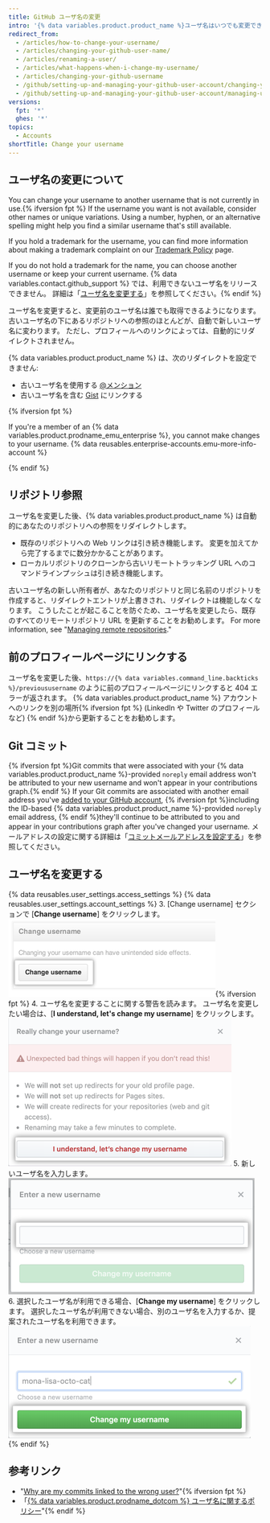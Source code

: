 ```yaml
---
title: GitHub ユーザ名の変更
intro: '{% data variables.product.product_name %}ユーザ名はいつでも変更できます。'
redirect_from:
  - /articles/how-to-change-your-username/
  - /articles/changing-your-github-user-name/
  - /articles/renaming-a-user/
  - /articles/what-happens-when-i-change-my-username/
  - /articles/changing-your-github-username
  - /github/setting-up-and-managing-your-github-user-account/changing-your-github-username
  - /github/setting-up-and-managing-your-github-user-account/managing-user-account-settings/changing-your-github-username
versions:
  fpt: '*'
  ghes: '*'
topics:
  - Accounts
shortTitle: Change your username
---
```


## ユーザ名の変更について

You can change your username to another username that is not currently in use.{% ifversion fpt %} If the username you want is not available, consider other names or unique variations. Using a number, hyphen, or an alternative spelling might help you find a similar username that's still available.

If you hold a trademark for the username, you can find more information about making a trademark complaint on our [Trademark Policy](/articles/github-trademark-policy/) page.

If you do not hold a trademark for the name, you can choose another username or keep your current username. {% data variables.contact.github_support %} では、利用できないユーザ名をリリースできません。 詳細は「[ユーザ名を変更する](#changing-your-username)」を参照してください。{% endif %}

ユーザ名を変更すると、変更前のユーザ名は誰でも取得できるようになります。 古いユーザ名の下にあるリポジトリへの参照のほとんどが、自動で新しいユーザ名に変わります。 ただし、プロフィールへのリンクによっては、自動的にリダイレクトされません。

{% data variables.product.product_name %} は、次のリダイレクトを設定できません:
- 古いユーザ名を使用する [@メンション](/articles/basic-writing-and-formatting-syntax/#mentioning-people-and-teams)
- 古いユーザ名を含む [Gist](/articles/creating-gists) にリンクする

{% ifversion fpt %}

If you're a member of an {% data variables.product.prodname_emu_enterprise %}, you cannot make changes to your username. {% data reusables.enterprise-accounts.emu-more-info-account %}

{% endif %}

## リポジトリ参照

ユーザ名を変更した後、{% data variables.product.product_name %} は自動的にあなたのリポジトリへの参照をリダイレクトします。
- 既存のリポジトリへの Web リンクは引き続き機能します。 変更を加えてから完了するまでに数分かかることがあります。
- ローカルリポジトリのクローンから古いリモートトラッキング URL へのコマンドラインプッシュは引き続き機能します。

古いユーザ名の新しい所有者が、あなたのリポジトリと同じ名前のリポジトリを作成すると、リダイレクトエントリが上書きされ、リダイレクトは機能しなくなります。 こうしたことが起こることを防ぐため、ユーザ名を変更したら、既存のすべてのリモートリポジトリ URL を更新することをお勧めします。 For more information, see "[Managing remote repositories](/github/getting-started-with-github/managing-remote-repositories)."

## 前のプロフィールページにリンクする

ユーザ名を変更した後、`https://{% data variables.command_line.backticks %}/previoususername` のように前のプロフィールページにリンクすると 404 エラーが返されます。 {% data variables.product.product_name %} アカウントへのリンクを別の場所{% ifversion fpt %} (LinkedIn や Twitter のプロフィールなど) {% endif %}から更新することをお勧めします。

## Git コミット

{% ifversion fpt %}Git commits that were associated with your {% data variables.product.product_name %}-provided `noreply` email address won't be attributed to your new username and won't appear in your contributions graph.{% endif %} If your Git commits are associated with another email address you've [added to your GitHub account](/articles/adding-an-email-address-to-your-github-account), {% ifversion fpt %}including the ID-based {% data variables.product.product_name %}-provided `noreply` email address, {% endif %}they'll continue to be attributed to you and appear in your contributions graph after you've changed your username. メールアドレスの設定に関する詳細は「[コミットメールアドレスを設定する](/articles/setting-your-commit-email-address)」を参照してください。

## ユーザ名を変更する

{% data reusables.user_settings.access_settings %}
{% data reusables.user_settings.account_settings %}
3. [Change username] セクションで [**Change username**] をクリックします。 ![Change Username button](/assets/images/help/settings/settings-change-username.png){% ifversion fpt %}
4. ユーザ名を変更することに関する警告を読みます。 ユーザ名を変更したい場合は、[**I understand, let's change my username**] をクリックします。 ![[Change Username] 警告ボタン](/assets/images/help/settings/settings-change-username-warning-button.png)
5. 新しいユーザ名を入力します。 ![新しいユーザ名のフィールド](/assets/images/help/settings/settings-change-username-enter-new-username.png)
6. 選択したユーザ名が利用できる場合、[**Change my username**] をクリックします。 選択したユーザ名が利用できない場合、別のユーザ名を入力するか、提案されたユーザ名を利用できます。 ![[Change Username] 警告ボタン](/assets/images/help/settings/settings-change-my-username-button.png)
{% endif %}

## 参考リンク

- "[Why are my commits linked to the wrong user?](/articles/why-are-my-commits-linked-to-the-wrong-user)"{% ifversion fpt %}
- 「[{% data variables.product.prodname_dotcom %} ユーザ名に関するポリシー](/articles/github-username-policy)"{% endif %}
